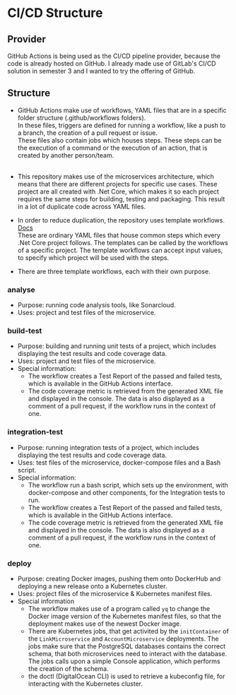 # CI/CD Structure

## Provider
GitHub Actions is being used as the CI/CD pipeline provider, because the code is already hosted on GitHub.
I already made use of GitLab's CI/CD solution in semester 3 and I wanted to try the offering of GitHub.

## Structure

* GitHub Actions make use of workflows, YAML files that are in a specific folder structure (.github/workflows folders). <br> 
In these files, triggers are defined for running a workflow, like a push to a branch, the creation of a pull request or issue. <br>
These files also contain jobs which houses steps. These steps can be the execution of a command or the execution of an action, that is created by another person/team. <br><br>

* This repository makes use of the microservices architecture, which means that there are different projects for specific use cases. These project are all created with .Net Core, which makes it so each project requires the same steps for building, testing and packaging. This result in a lot of duplicate code across YAML files.
* In order to reduce duplication, the repository uses template workflows. [Docs](https://docs.github.com/en/actions/using-workflows/reusing-workflows) <br> These are ordinary YAML files that house common steps which every .Net Core project follows. The templates can be called by the workflows of a specific project. The template workflows can accept input values, to specify which project will be used with the steps.
* There are three template workflows, each with their own purpose.

### analyse
* Purpose: running code analysis tools, like Sonarcloud.
* Uses: project and test files of the microservice.

### build-test
* Purpose: building and running unit tests of a project, which includes displaying the test results and code coverage data.
* Uses: project and test files of the microservice.
* Special information: 
    - The workflow creates a Test Report of the passed and failed tests, which is available in the GitHub Actions interface.
    - The code coverage metric is retrieved from the generated XML file and displayed in the console. The data is also displayed as a comment of a pull request, if the workflow runs in the context of one.

### integration-test
* Purpose: running integration tests of a project, which includes displaying the test results and code coverage data.
* Uses: test files of the microservice, docker-compose files and a Bash script.
* Special information:
    - The workflow run a bash script, which sets up the environment, with docker-compose and other components, for the Integration tests to run.
    - The workflow creates a Test Report of the passed and failed tests, which is available in the GitHub Actions interface.
    - The code coverage metric is retrieved from the generated XML file and displayed in the console. The data is also displayed as a comment of a pull request, if the workflow runs in the context of one.

### deploy
* Purpose: creating Docker images, pushing them onto DockerHub and deploying a new release onto a Kubernetes cluster.
* Uses: project files of the microservice & Kubernetes manifest files.
* Special information
    - The workflow makes use of a program called `yq` to change the Docker image version of the Kubernetes manifest files, so that the deployment makes use of the newest Docker image.
    - There are Kubernetes jobs, that get activited by the `initContainer` of the `LinkMicroservice` and `AccountMicroservice` deployments. The jobs make sure that the PostgreSQL databases contains the correct schema, that both microservices need to interact with the database. The jobs calls upon a simple Console application, which performs the creation of the schema.
    - the doctl (DigitalOcean CLI) is used to retrieve a kubeconfig file, for interacting with the Kubernetes cluster.